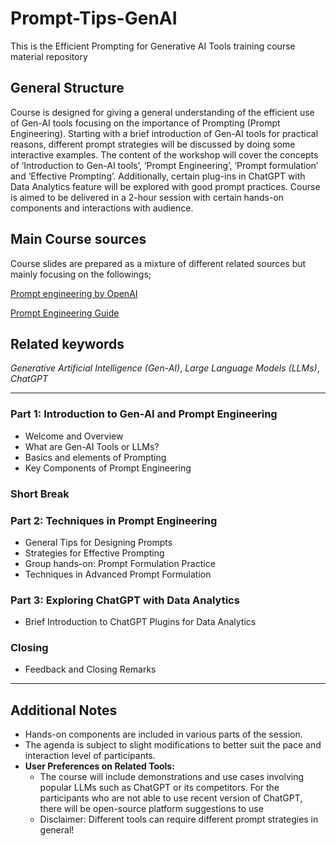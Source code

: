 # Prompt-Tips-GenAI
This is the Efficient Prompting for Generative AI Tools training course material repository

## General Structure 

Course is designed for giving a general understanding of the efficient use of Gen-AI tools focusing on the importance of Prompting (Prompt Engineering). Starting with a brief introduction of Gen-AI tools for practical reasons, different prompt strategies will be discussed by doing some interactive examples. The content of the workshop will cover the concepts of ‘Introduction to Gen-AI tools’, ‘Prompt Engineering’, ‘Prompt formulation’ and ‘Effective Prompting’. Additionally, certain plug-ins in ChatGPT with Data Analytics feature will be explored with good prompt practices. Course is aimed to be delivered in a 2-hour session with certain hands-on components and interactions with audience.

## Main Course sources 

Course slides are prepared as a mixture of different related sources but mainly focusing on the followings;

[Prompt engineering by OpenAI](https://platform.openai.com/docs/guides/prompt-engineering)

[Prompt Engineering Guide](https://www.promptingguide.ai/)

## Related keywords

*Generative Artificial Intelligence (Gen-AI)*, *Large Language Models (LLMs)*, *ChatGPT*

---
### Part 1: Introduction to Gen-AI and Prompt Engineering
- Welcome and Overview
- What are Gen-AI Tools or LLMs?
- Basics and elements of Prompting
- Key Components of Prompt Engineering

### Short Break

### Part 2: Techniques in Prompt Engineering 
- General Tips for Designing Prompts
- Strategies for Effective Prompting
- Group hands-on: Prompt Formulation Practice
- Techniques in Advanced Prompt Formulation

### Part 3: Exploring ChatGPT with Data Analytics
- Brief Introduction to ChatGPT Plugins for Data Analytics

### Closing
- Feedback and Closing Remarks
---

## Additional Notes
- Hands-on components are included in various parts of the session.
- The agenda is subject to slight modifications to better suit the pace and interaction level of participants.
- **User Preferences on Related Tools:**
  * The course will include demonstrations and use cases involving popular LLMs such as ChatGPT or its competitors. For the participants who are not able to use recent version of ChatGPT, there will be open-source platform suggestions to use
  * Disclaimer: Different tools can require different prompt strategies in general!
